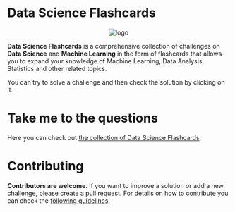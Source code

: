 # Data Science Flashcards

<div align="center" >
  <img src="./assets/images/logo.png" alt="logo" />
</div>

**Data Science Flashcards** is a comprehensive collection of challenges on **Data Science** and **Machine Learning** in the form of flashcards that allows you to expand your knowledge of Machine Learning, Data Analysis, Statistics and other related topics. 

You can try to solve a challenge and then check the solution by clicking on it.

# Take me to the questions
Here you can check out [the collection of Data Science Flashcards](https://klaus78.github.io/Data-Science-Flashcards). 

# Contributing
**Contributors are welcome**. If you want to improve a solution or add a new challenge, please create a pull request. For details on how to contribute you can check the [following guidelines](https://github.com/klaus78/Data-Science-Flashcards/blob/master/Contributing.md).

